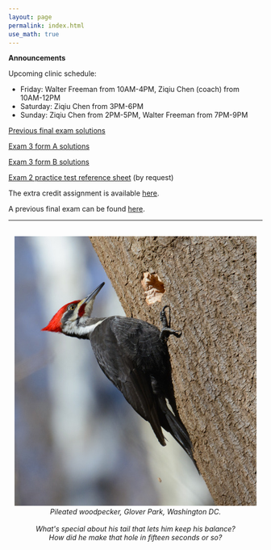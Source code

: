 ```yaml
---
layout: page 
permalink: index.html
use_math: true
---
```


**Announcements**

Upcoming clinic schedule:

* Friday: Walter Freeman from 10AM-4PM, Ziqiu Chen (coach) from 10AM-12PM
* Saturday: Ziqiu Chen from 3PM-6PM
* Sunday: Ziqiu Chen from 2PM-5PM, Walter Freeman from 7PM-9PM

<a href="final-practice-solutions.pdf">Previous final exam solutions</a>

<a href="exam3-form1-solutions.pdf">Exam 3 form A solutions</a>

<a href="exam3-form2-solutions.pdf">Exam 3 form B solutions</a>

<a href="reference2-2017.pdf">Exam 2 practice test reference sheet</a> (by request)

The extra credit assignment is available <a href="hw/xc.pdf">here</a>.

A previous final exam can be found <a href="final-practice.pdf">here</a>. 

---

<br>

<center> <img src="woodpecker.jpg">
<br>
<em>Pileated woodpecker, Glover Park, Washington DC.<br><br>
What's special about his tail that lets him keep his balance?<br>
How did he make that hole in fifteen seconds or so?
</em>
</center>

